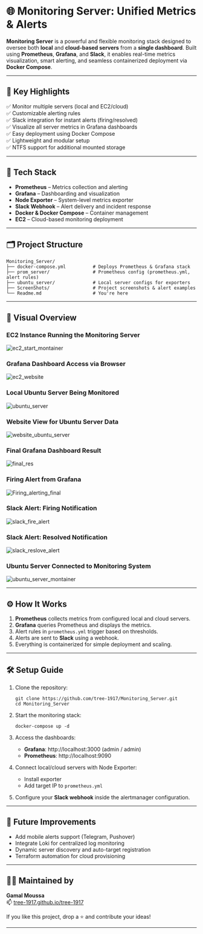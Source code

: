 # 🌐 Monitoring Server: Unified Metrics & Alerts

**Monitoring Server** is a powerful and flexible monitoring stack designed to oversee both **local** and **cloud-based servers** from a **single dashboard**. Built using **Prometheus**, **Grafana**, and **Slack**, it enables real-time metrics visualization, smart alerting, and seamless containerized deployment via **Docker Compose**.

---

## 🚀 Key Highlights

✅ Monitor multiple servers (local and EC2/cloud)  
✅ Customizable alerting rules  
✅ Slack integration for instant alerts (firing/resolved)  
✅ Visualize all server metrics in Grafana dashboards  
✅ Easy deployment using Docker Compose  
✅ Lightweight and modular setup  
✅ NTFS support for additional mounted storage  

---

## 🧰 Tech Stack

- **Prometheus** – Metrics collection and alerting
- **Grafana** – Dashboarding and visualization
- **Node Exporter** – System-level metrics exporter
- **Slack Webhook** – Alert delivery and incident response
- **Docker & Docker Compose** – Container management
- **EC2** – Cloud-based monitoring deployment

---

## 🗂️ Project Structure

```
Monitoring_Server/
├── docker-compose.yml          # Deploys Prometheus & Grafana stack
├── prom_server/                # Prometheus config (prometheus.yml, alert rules)
├── ubuntu_server/              # Local server configs for exporters
├── ScreenShots/                # Project screenshots & alert examples
└── Readme.md                   # You're here
```

---

## 📸 Visual Overview

### EC2 Instance Running the Monitoring Server
![ec2_start_montainer](ScreenShots/ec2_start_montainer.png)

### Grafana Dashboard Access via Browser
![ec2_website](ScreenShots/ec2_website.png)

### Local Ubuntu Server Being Monitored
![ubuntu_server](ScreenShots/ubuntu_server.png)

### Website View for Ubuntu Server Data
![website_ubuntu_server](ScreenShots/website_ubuntu_server.png)

### Final Grafana Dashboard Result
![final_res](ScreenShots/final_res.png)

### Firing Alert from Grafana
![Firing_alerting_final](ScreenShots/Firing_alerting_final.png)

### Slack Alert: Firing Notification
![slack_fire_alert](ScreenShots/slack_fire_alert.png)

### Slack Alert: Resolved Notification
![slack_reslove_alert](ScreenShots/slack_reslove_alert.png)

### Ubuntu Server Connected to Monitoring System
![ubuntu_server_montainer](ScreenShots/ubuntu_server_montainer.png)

---

## ⚙️ How It Works

1. **Prometheus** collects metrics from configured local and cloud servers.
2. **Grafana** queries Prometheus and displays the metrics.
3. Alert rules in `prometheus.yml` trigger based on thresholds.
4. Alerts are sent to **Slack** using a webhook.
5. Everything is containerized for simple deployment and scaling.

---

## 🛠️ Setup Guide

1. Clone the repository:
   ```
   git clone https://github.com/tree-1917/Monitoring_Server.git
   cd Monitoring_Server
   ```

2. Start the monitoring stack:
   ```
   docker-compose up -d
   ```

3. Access the dashboards:
   - **Grafana**: http://localhost:3000 (admin / admin)
   - **Prometheus**: http://localhost:9090

4. Connect local/cloud servers with Node Exporter:
   - Install exporter
   - Add target IP to `prometheus.yml`

5. Configure your **Slack webhook** inside the alertmanager configuration.

---

## 🧩 Future Improvements

- Add mobile alerts support (Telegram, Pushover)
- Integrate Loki for centralized log monitoring
- Dynamic server discovery and auto-target registration
- Terraform automation for cloud provisioning

---

## 🧑‍💻 Maintained by

**Gamal Moussa**  
📫 [tree-1917.github.io/tree-1917](https://tree-1917.github.io/tree-1917)

If you like this project, drop a ⭐ and contribute your ideas!

---
